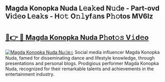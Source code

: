## Magda Konopka Nuda L𝚎a𝚔ed N𝚞𝚍e - Part-ovd Vi𝚍𝚎o L𝚎a𝚔s - H𝚘𝚝 O𝚗𝚕yf𝚊ns P𝚑𝚘tos MV6Iz

# <h2><a href="http://kf7g45r.oniu.top/?m=Magda+Konopka+Nuda">🔗👉 🔴 Magda Konopka Nuda P𝚑ot𝚘𝚜 V𝚒d𝚎o</a></h2>

[![Magda Konopka Nuda Nu𝚍e𝚜](https://i.imgur.com/0qMVB7G.gif)](http://kf7g45r.oniu.top/?m=Magda+Konopka+Nuda)
Social media influencer Magda Konopka Nuda, famed for disseminating dance and lifestyle knowledge, through presentations and personal blogs. Prodigious performer Magda Konopka Nuda, recognized for their remarkable talents and achievements in the entertainment industry.  
